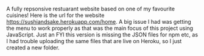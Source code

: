 A fully repsonsive restuarant website based on one of my favourite cuisines! Here is the url for the website https://sushiandsake.herokuapp.com/home. A big issue I had
was getting the menu to work properly as that was the main focus of this project using JavaScript. Just an FYI this version is missing the JSON files for npm etc, as I had trouble
uploading the same files that are live on Heroku, so I just created a new folder. 
